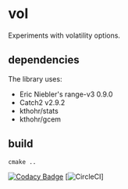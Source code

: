 # vol
Experiments with volatility options.

## dependencies
The library uses:
  * Eric Niebler's range-v3 0.9.0 
  * Catch2 v2.9.2
  * kthohr/stats
  * kthohr/gcem

## build
`cmake ..`

[![Codacy Badge](https://api.codacy.com/project/badge/Grade/4df2b8a9b6f0474ca75cc5a7f986588f)](https://www.codacy.com?utm_source=github.com&amp;utm_medium=referral&amp;utm_content=hardlianotion/vol&amp;utm_campaign=Badge_Grade)
[![CircleCI](https://circleci.com/gh/hardlianotion/vol.svg?style=svg&circle-token=7b4b779407f176bace72f91599ea41ac3fd4e81d)]
